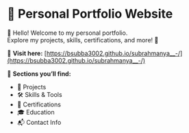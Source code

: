 # 🌟 Personal Portfolio Website

👋 Hello! Welcome to my personal portfolio.  
Explore my projects, skills, certifications, and more! 🚀

🔗 **Visit here:** [https://bsubba3002.github.io/subrahmanya__-/](https://bsubba3002.github.io/subrahmanya__-/)

📂 **Sections you’ll find:**
- 💼 Projects
- 🛠️ Skills & Tools
- 🏅 Certifications
- 🎓 Education
- 📬 Contact Info
